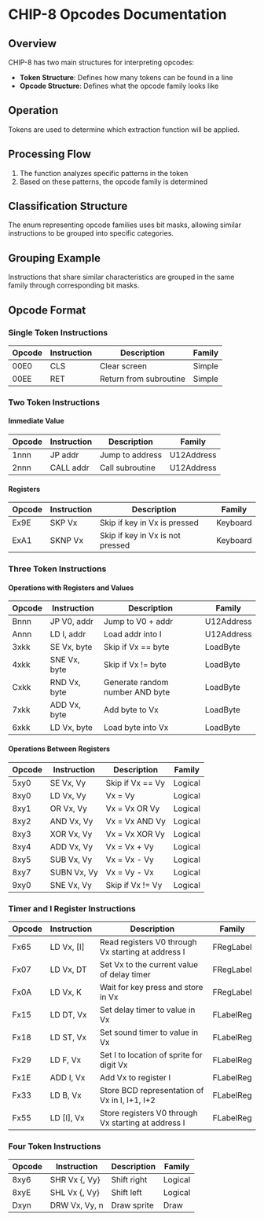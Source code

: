 # CHIP-8 Opcodes Documentation

## Overview
CHIP-8 has two main structures for interpreting opcodes:
- **Token Structure**: Defines how many tokens can be found in a line
- **Opcode Structure**: Defines what the opcode family looks like

## Operation
Tokens are used to determine which extraction function will be applied.

## Processing Flow
1. The function analyzes specific patterns in the token
2. Based on these patterns, the opcode family is determined

## Classification Structure
The enum representing opcode families uses bit masks,
allowing similar instructions to be grouped into specific categories.

## Grouping Example
Instructions that share similar characteristics are grouped
in the same family through corresponding bit masks.

## Opcode Format

### Single Token Instructions
| Opcode | Instruction | Description | Family |
|--------|-------------|-------------|---------|
| 00E0   | CLS        | Clear screen | Simple |
| 00EE   | RET        | Return from subroutine | Simple |

### Two Token Instructions
#### Immediate Value
| Opcode | Instruction | Description | Family |
|--------|-------------|-------------|---------|
| 1nnn   | JP addr    | Jump to address | U12Address |
| 2nnn   | CALL addr  | Call subroutine | U12Address |

#### Registers
| Opcode | Instruction | Description | Family |
|--------|-------------|-------------|---------|
| Ex9E   | SKP Vx     | Skip if key in Vx is pressed | Keyboard |
| ExA1   | SKNP Vx    | Skip if key in Vx is not pressed | Keyboard |

### Three Token Instructions
#### Operations with Registers and Values
| Opcode | Instruction | Description | Family |
|--------|-------------|-------------|---------|
| Bnnn   | JP V0, addr | Jump to V0 + addr | U12Address |
| Annn   | LD I, addr  | Load addr into I | U12Address |
| 3xkk   | SE Vx, byte | Skip if Vx == byte | LoadByte |
| 4xkk   | SNE Vx, byte| Skip if Vx != byte | LoadByte |
| Cxkk   | RND Vx, byte| Generate random number AND byte | LoadByte |
| 7xkk   | ADD Vx, byte| Add byte to Vx | LoadByte |
| 6xkk   | LD Vx, byte | Load byte into Vx | LoadByte |

#### Operations Between Registers
| Opcode | Instruction | Description | Family |
|--------|-------------|-------------|---------|
| 5xy0   | SE Vx, Vy  | Skip if Vx == Vy | Logical |
| 8xy0   | LD Vx, Vy  | Vx = Vy | Logical |
| 8xy1   | OR Vx, Vy  | Vx = Vx OR Vy | Logical |
| 8xy2   | AND Vx, Vy | Vx = Vx AND Vy | Logical |
| 8xy3   | XOR Vx, Vy | Vx = Vx XOR Vy | Logical |
| 8xy4   | ADD Vx, Vy | Vx = Vx + Vy | Logical |
| 8xy5   | SUB Vx, Vy | Vx = Vx - Vy | Logical |
| 8xy7   | SUBN Vx, Vy| Vx = Vy - Vx | Logical |
| 9xy0   | SNE Vx, Vy | Skip if Vx != Vy | Logical |

### Timer and I Register Instructions
| Opcode | Instruction | Description | Family |
|--------|-------------|-------------|---------|
| Fx65   | LD Vx, [I]   | Read registers V0 through Vx starting at address I | FRegLabel |
| Fx07   | LD Vx, DT    | Set Vx to the current value of delay timer | FRegLabel |
| Fx0A   | LD Vx, K     | Wait for key press and store in Vx | FRegLabel |
| Fx15   | LD DT, Vx    | Set delay timer to value in Vx | FLabelReg |
| Fx18   | LD ST, Vx    | Set sound timer to value in Vx | FLabelReg |
| Fx29   | LD F, Vx     | Set I to location of sprite for digit Vx | FLabelReg |
| Fx1E   | ADD I, Vx    | Add Vx to register I | FLabelReg |
| Fx33   | LD B, Vx     | Store BCD representation of Vx in I, I+1, I+2 | FLabelReg |
| Fx55   | LD [I], Vx   | Store registers V0 through Vx starting at address I | FLabelReg |

### Four Token Instructions
| Opcode | Instruction | Description | Family |
|--------|-------------|-------------|---------|
| 8xy6   | SHR Vx {, Vy} | Shift right | Logical |
| 8xyE   | SHL Vx {, Vy} | Shift left | Logical |
| Dxyn   | DRW Vx, Vy, n | Draw sprite | Draw |